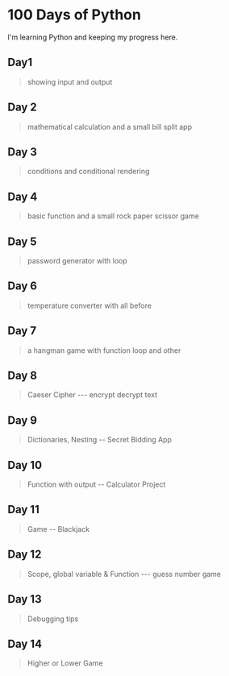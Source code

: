 # 100 Days of Python
I'm learning Python and keeping my progress here.

## Day1
> showing input and output

## Day 2
> mathematical calculation and a small bill split app

## Day 3
> conditions and conditional rendering

## Day 4
> basic function and a small rock paper scissor game

## Day 5
> password generator with loop

## Day 6
> temperature converter with all before 
## Day 7
> a hangman game with function loop and other

## Day 8
> Caeser Cipher --- encrypt decrypt text

## Day 9
> Dictionaries, Nesting -- Secret Bidding App

## Day 10
> Function with output -- Calculator Project

## Day 11
> Game -- Blackjack

## Day 12
> Scope, global variable & Function --- guess number game

## Day 13
> Debugging tips

## Day 14
> Higher or Lower Game
